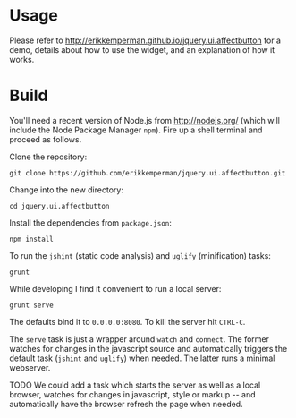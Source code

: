 Usage
=====
Please refer to http://erikkemperman.github.io/jquery.ui.affectbutton for a demo,
details about how to use the widget, and an explanation of how it works. 

Build
=====
You'll need a recent version of Node.js from http://nodejs.org/ (which will
include the Node Package Manager `npm`). Fire up a shell terminal and
proceed as follows.

Clone the repository:

    git clone https://github.com/erikkemperman/jquery.ui.affectbutton.git

Change into the new directory:

    cd jquery.ui.affectbutton

Install the dependencies from `package.json`:

    npm install

To run the `jshint` (static code analysis) and `uglify` (minification) tasks:

    grunt

While developing I find it convenient to run a local server:

    grunt serve

The defaults bind it to `0.0.0.0:8080`. To kill the server hit `CTRL-C`.

The `serve` task is just a wrapper around `watch` and `connect`. The former
watches for changes in the javascript source and automatically triggers the
default task (`jshint` and `uglify`) when needed. The latter runs a minimal
webserver.

TODO We could add a task which starts the server as well as a local browser,
watches for changes in javascript, style or markup -- and automatically have
the browser refresh the page when needed.
